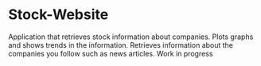 # Stock-Website
Application that retrieves stock information about companies. Plots graphs and shows trends in the information. Retrieves information about the companies you follow such as news articles.
Work in progress
